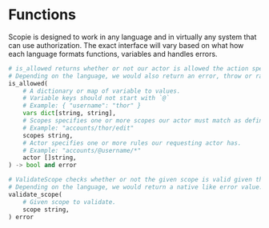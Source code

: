 # Functions

Scopie is designed to work in any language and in virtually any system that can use authorization.
The exact interface will vary based on what how each language formats functions, variables and
handles errors.

```py title="Is Allowed"
# is_allowed returns whether or not our actor is allowed the action specified in the scopes string.
# Depending on the language, we would also return an error, throw or raise an exception for invalid scopes.
is_allowed(
    # A dictionary or map of variable to values.
    # Variable keys should not start with `@`
    # Example: { "username": "thor" }
    vars dict[string, string],
    # Scopes specifies one or more scopes our actor must match as defined above.
    # Example: "accounts/thor/edit"
    scopes string,
    # Actor specifies one or more rules our requesting actor has.
    # Example: "accounts/@username/*"
    actor []string,
) -> bool and error
```

```py title="Validate Scope"
# ValidateScope checks whether or not the given scope is valid given the requirements outlined in the specification.
# Depending on the language, we would return a native like error value.
validate_scope(
    # Given scope to validate.
    scope string,
) error
```


